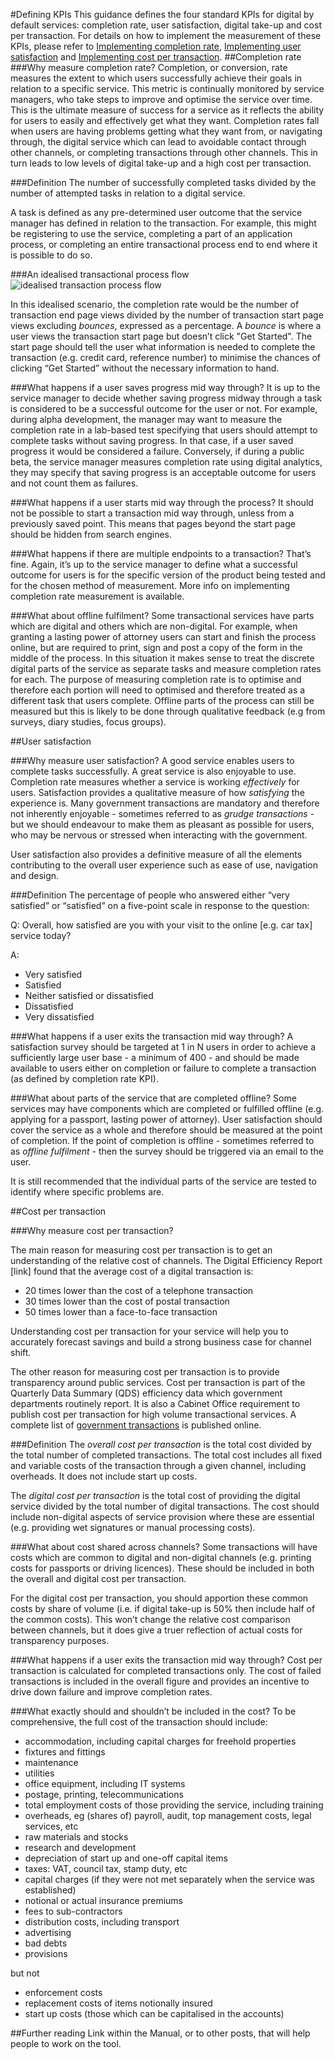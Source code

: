 #Defining KPIs
This guidance defines the four standard KPIs for digital by default services: completion rate, user satisfaction, digital take-up and cost per transaction. For details on how to implement the measurement of these KPIs, please refer to [Implementing completion rate](), [Implementing user satisfaction]() and [Implementing cost per transaction]().
##Completion rate
###Why measure completion rate?
Completion, or conversion, rate measures the extent to which users successfully achieve their goals in relation to a specific service. This metric is continually monitored by service managers, who take steps to improve and optimise the service over time. This is the ultimate measure of success for a service as it reflects the ability for users to easily and effectively get what they want. Completion rates fall when users are having problems getting what they want from, or navigating through, the digital service which can lead to avoidable contact through other channels, or completing transactions through other channels. This in turn leads to low levels of digital take-up and a high cost per transaction.

###Definition
The number of successfully completed tasks divided by the number of attempted tasks in relation to a digital service.

A task is defined as any pre-determined user outcome that the service manager has defined in relation to the transaction. For example, this might be registering to use the service, completing a part of an application process, or completing an entire transactional process end to end where it is possible to do so.

###An idealised transactional process flow
![idealised transaction process flow](transaction-nodel.png)

In this idealised scenario, the completion rate would be the number of transaction end page views divided by the number of transaction start page views excluding _bounces_, expressed as a percentage. A _bounce_ is where a user views the transaction start page but doesn’t click "Get Started". The start page should tell the user what information is needed to complete the transaction (e.g. credit card, reference number) to minimise the chances of clicking “Get Started” without the necessary information to hand.

###What happens if a user saves progress mid way through?
It is up to the service manager to decide whether saving progress midway through a task is considered to be a successful outcome for the user or not. For example, during alpha development, the manager may want to measure the completion rate in a lab-based test  specifying that users should attempt to complete tasks without saving progress. In that case, if a user saved progress it would be considered a failure. Conversely, if during a public beta, the service manager measures completion rate using digital analytics, they may specify that saving progress is an acceptable outcome for users and not count them as failures.

###What happens if a user starts mid way through the process?
It should not be possible to start a transaction mid way through, unless from a previously saved point. This means that pages beyond the start page should be hidden from search engines.

###What happens if there are multiple endpoints to a transaction?
That’s fine. Again, it’s up to the service manager to define what a successful outcome for users is for the specific version of the product being tested and for the chosen method of measurement. More info on implementing completion rate measurement is available.

###What about offline fulfilment?
Some transactional services have parts which are digital and others which are non-digital. For example, when granting a lasting power of attorney users can start and finish the process online, but are required to print, sign and post a copy of the form in the middle of the process. In this situation it makes sense to treat the discrete digital parts of the service as separate tasks and measure completion rates for each. The purpose of measuring completion rate is to optimise and therefore each portion will need to optimised and therefore treated as a different task that users complete. Offline parts of the process can still be measured but this is likely to be done through qualitative feedback (e.g from surveys, diary studies, focus groups).

##User satisfaction

###Why measure user satisfaction?
A good service enables users to complete tasks successfully. A great service is also enjoyable to use. Completion rate measures whether a service is working _effectively_ for users. Satisfaction provides a qualitative measure of how _satisfying_ the experience is. Many government transactions are mandatory and therefore not inherently enjoyable - sometimes referred to as _grudge transactions_ - but we should endeavour to make them as pleasant as possible for users, who may be nervous or stressed when interacting with the government.

User satisfaction also provides a definitive measure of all the elements contributing to the overall user experience such as ease of use, navigation and design.

###Definition
The percentage of people who answered either “very satisfied” or “satisfied” on a five-point scale in response to the question:

Q:  Overall, how satisfied are you with your visit to the online [e.g. car tax] service today?

A: 
* Very satisfied
* Satisfied
* Neither satisfied or dissatisfied
* Dissatisfied
* Very dissatisfied

###What happens if a user exits the transaction mid way through?
A satisfaction survey should be targeted at 1 in N users in order to achieve a sufficiently large user base - a minimum of 400 - and should be made available to users either on completion or failure to complete a transaction (as defined by completion rate KPI).

###What about parts of the service that are completed offline?
Some services may have components which are completed or fulfilled offline (e.g. applying for a passport, lasting power of attorney). User satisfaction should cover the service as a whole and therefore should be measured at the point of completion. If the point of completion is offline - sometimes referred to as _offline fulfilment_ - then the survey should be triggered via an email to the user.

It is still recommended that the individual parts of the service are tested to identify where specific problems are.

##Cost per transaction

###Why measure cost per transaction?

The main reason for measuring cost per transaction is to get an understanding of the relative cost of channels. The Digital Efficiency Report [link] found that the average cost of a digital transaction is:
* 20 times lower than the cost of a telephone transaction
* 30 times lower than the cost of postal transaction
* 50 times lower than a face-to-face transaction

Understanding cost per transaction for your service will help you to accurately forecast savings and build a strong business case for channel shift.

The other reason for measuring cost per transaction is to provide transparency around public services. Cost per transaction is part of the Quarterly Data Summary (QDS) efficiency data which government departments routinely report. It is also a Cabinet Office requirement to publish cost per transaction for high volume transactional services. A complete list of [government transactions](transactionalservices.alphagov.co.uk) is published online.

###Definition
The _overall cost per transaction_ is the total cost divided by the total number of completed transactions. The total cost includes all fixed and variable costs of the transaction through a given channel, including overheads. It does not include start up costs.

The _digital cost per transaction_ is the total cost of providing the digital service divided by the total number of digital transactions. The cost should include non-digital aspects of service provision where these are essential (e.g. providing wet signatures or manual processing costs).

###What about cost shared across channels?
Some transactions will have costs which are common to digital and non-digital channels (e.g. printing costs for passports or driving licences). These should be included in both the overall and digital cost per transaction. 

For the digital cost per transaction, you should apportion these common costs by share of volume (i.e. if digital take-up is 50% then include half of the common costs). This won’t change the relative cost comparison between channels, but it does give a truer reflection of actual costs for transparency purposes.

###What happens if a user exits the transaction mid way through?
Cost per transaction is calculated for completed transactions only. The cost of failed transactions is included in the overall figure and provides an incentive to drive down failure and improve completion rates.

###What exactly should and shouldn’t be included in the cost?
To be comprehensive, the full cost of the transaction should include:
 
*  accommodation, including capital charges for freehold properties
*  fixtures and fittings
*  maintenance
*  utilities
*  office equipment, including IT systems
*  postage, printing, telecommunications
*  total employment costs of those providing the service, including training
*  overheads, eg (shares of) payroll, audit, top management costs, legal services, etc
*  raw materials and stocks
*  research and development
*  depreciation of start up and one-off capital items
*  taxes: VAT, council tax, stamp duty, etc
*  capital charges (if they were not met separately when the service was established)
*  notional or actual insurance premiums
*  fees to sub-contractors
*  distribution costs, including transport
*  advertising
*  bad debts
*  provisions
 
but not
 
*  enforcement costs
*  replacement costs of items notionally insured
*  start up costs (those which can be capitalised in the accounts)

##Further reading
Link within the Manual, or to other posts, that will help people to work on the tool.